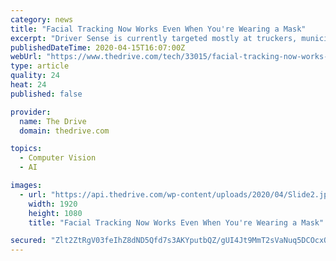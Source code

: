```yaml
---
category: news
title: "Facial Tracking Now Works Even When You're Wearing a Mask"
excerpt: "Driver Sense is currently targeted mostly at truckers, municipal workers and bus drivers. The company says that the extra hours on the road and increased workload can lead to drowsiness and believes that its facial recognition systems will help save lives. It works closely with logistics companies in China running in hundreds of thousands of ..."
publishedDateTime: 2020-04-15T16:07:00Z
webUrl: "https://www.thedrive.com/tech/33015/facial-tracking-now-works-even-when-youre-wearing-a-mask"
type: article
quality: 24
heat: 24
published: false

provider:
  name: The Drive
  domain: thedrive.com

topics:
  - Computer Vision
  - AI

images:
  - url: "https://api.thedrive.com/wp-content/uploads/2020/04/Slide2.jpg?quality=85"
    width: 1920
    height: 1080
    title: "Facial Tracking Now Works Even When You're Wearing a Mask"

secured: "Zlt2ZtRgV03feIhZ8dND5Qfd7s3AKYputbQZ/gUI4Jt9MmT2sVaNuq5DCOcxQK/NzA05Yu0YksYZ6lDpvoTYVq5yVd4RuyJAabIvP/q2yJKQ8RmLIceeVL9DwiJZqT7jpjzy3xRkmgIbZeKDLWjIeVONue2xDEwU0WTu/PPj1ajl9gE4JTBh93tlm8++0Cg2q35OAMr69Rb5SwR+Lz7jGU5CRGJ5axd7HgC+4JjzuJoP9X2lHkU+QxgqliLUDmITRKfJBMIoDQ2nPB7wrGvYZuQo2d7po5lRRXX0x2+V2XyviwYB4uO5xAzJKxRA3Z2B;yyhpXsjgRSqfyrX949hqsg=="
---
```


